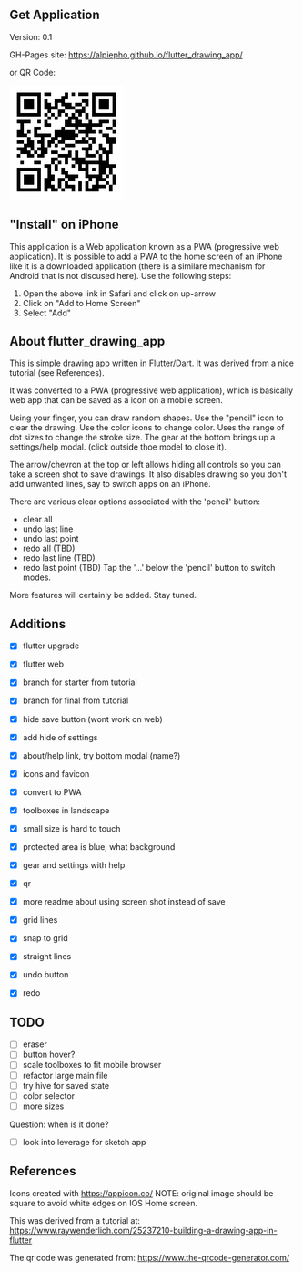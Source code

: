 ## Get Application
Version: 0.1

GH-Pages site: https://alpiepho.github.io/flutter_drawing_app/

or QR Code:

![QR Code](./qr-code.png)

## "Install" on iPhone

This application is a Web application known as a PWA (progressive web application).  It is possible to add a PWA to the home screen of an iPhone
like it is a downloaded application (there is a similare mechanism for Android that is not discused here).  Use the following steps:

1. Open the above link in Safari and click on up-arrow
2. Click on "Add to Home Screen"
3. Select "Add"

## About flutter_drawing_app

This is simple drawing app written in Flutter/Dart.   It was derived from a nice tutorial (see References).

It was converted to a PWA (progressive web application), which is basically web app that can be saved as a icon on a mobile screen.

Using your finger, you can draw random shapes.  Use the "pencil" icon to clear the drawing.  Use the color icons to change color.  Uses the range of dot sizes to change the stroke size.  The gear at the bottom brings up a settings/help modal. (click outside thoe model to close it).

The arrow/chevron at the top or left allows hiding all controls so you can take a screen shot to save drawings.  It also disables drawing so you don't add unwanted lines, say to switch apps on an iPhone.

There are various clear options associated with the 'pencil' button:
- clear all
- undo last line
- undo last point
- redo all (TBD)
- redo last line (TBD)
- redo last point (TBD)
Tap the '...' below the  'pencil' button to switch modes.


More features will certainly be added.  Stay tuned.


## Additions

- [x] flutter upgrade
- [x] flutter web
- [x] branch for starter from tutorial
- [x] branch for final from tutorial
- [x] hide save button (wont work on web)
- [x] add hide of settings
- [x] about/help link, try bottom modal (name?)
- [x] icons and favicon
- [x] convert to PWA
- [x] toolboxes in landscape
- [x] small size is hard to touch
- [x] protected area is blue, what background
- [x] gear and settings with help
- [x] qr
- [x] more readme about using screen shot instead of save
- [x] grid lines
- [x] snap to grid
- [x] straight lines
- [x] undo button
- [x] redo


## TODO

- [ ] eraser
- [ ] button hover?
- [ ] scale toolboxes to fit mobile browser
- [ ] refactor large main file
- [ ] try hive for saved state
- [ ] color selector
- [ ] more sizes

Question: when is it done?




- [ ] look into leverage for sketch app

## References

Icons created with https://appicon.co/  NOTE: original image should be square to avoid white edges on IOS Home screen.

This was derived from a tutorial at: https://www.raywenderlich.com/25237210-building-a-drawing-app-in-flutter

The qr code was generated from:
https://www.the-qrcode-generator.com/
